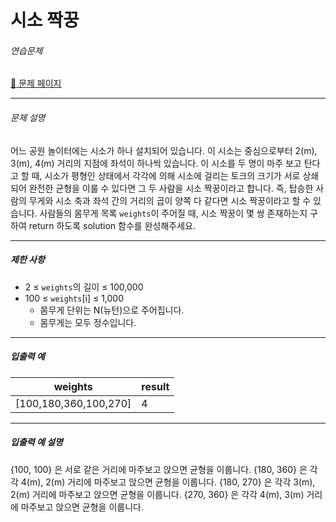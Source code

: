 # 시소 짝꿍

###### 연습문제

[:link: 문제 페이지](https://school.programmers.co.kr/learn/courses/30/lessons/152996)

---

###### 문제 설명

어느 공원 놀이터에는 시소가 하나 설치되어 있습니다. 이 시소는 중심으로부터 2(m), 3(m), 4(m) 거리의 지점에 좌석이 하나씩 있습니다.
이 시소를 두 명이 마주 보고 탄다고 할 때, 시소가 평형인 상태에서 각각에 의해 시소에 걸리는 토크의 크기가 서로 상쇄되어 완전한 균형을 이룰 수 있다면 그 두 사람을 시소 짝꿍이라고 합니다. 즉, 탑승한 사람의 무게와 시소 축과 좌석 간의 거리의 곱이 양쪽 다 같다면 시소 짝꿍이라고 할 수 있습니다.
사람들의 몸무게 목록 `weights`이 주어질 때, 시소 짝꿍이 몇 쌍 존재하는지 구하여 return 하도록 solution 함수를 완성해주세요.

---

##### 제한 사항

- 2 ≤ `weights`의 길이 ≤ 100,000
- 100 ≤ `weights`[i] ≤ 1,000
    - 몸무게 단위는 N(뉴턴)으로 주어집니다.
    - 몸무게는 모두 정수입니다.

---

##### 입출력 예

|weights|result|
|---|---|
|[100,180,360,100,270]|4|

---

##### 입출력 예 설명

{100, 100} 은 서로 같은 거리에 마주보고 앉으면 균형을 이룹니다.
{180, 360} 은 각각 4(m), 2(m) 거리에 마주보고 앉으면 균형을 이룹니다.
{180, 270} 은 각각 3(m), 2(m) 거리에 마주보고 앉으면 균형을 이룹니다.
{270, 360} 은 각각 4(m), 3(m) 거리에 마주보고 앉으면 균형을 이룹니다.